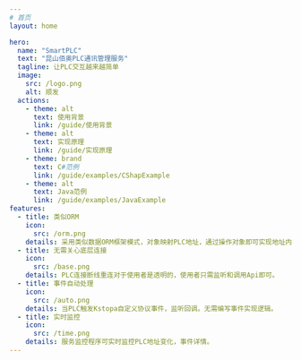 ```yaml
---
# 首页
layout: home

hero:
  name: "SmartPLC"
  text: "昆山佰奥PLC通讯管理服务"
  tagline: 让PLC交互越来越简单
  image:
    src: /logo.png
    alt: 顺发
  actions:
    - theme: alt
      text: 使用背景
      link: /guide/使用背景
    - theme: alt
      text: 实现原理
      link: /guide/实现原理
    - theme: brand
      text: C#范例
      link: /guide/examples/CShapExample
    - theme: alt
      text: Java范例
      link: /guide/examples/JavaExample
features:
  - title: 类似ORM
    icon: 
      src: /orm.png
    details: 采用类似数据ORM框架模式，对象映射PLC地址，通过操作对象即可实现地址内容获取和修改。
  - title: 无需关心底层连接
    icon: 
      src: /base.png
    details: PLC连接断线重连对于使用者是透明的，使用者只需监听和调用Api即可。
  - title: 事件自动处理
    icon: 
      src: /auto.png
    details: 当PLC触发Kstopa自定义协议事件，监听回调。无需编写事件实现逻辑。
  - title: 实时监控
    icon:
      src: /time.png
    details: 服务监控程序可实时监控PLC地址变化，事件详情。
---
```



